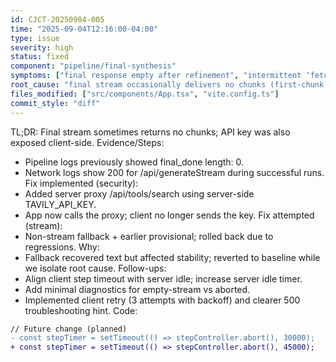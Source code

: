 ```yaml
---
id: CJCT-20250904-005
time: "2025-09-04T12:16:00-04:00"
type: issue
severity: high
status: fixed
component: "pipeline/final-synthesis"
symptoms: ["final response empty after refinement", "intermittent ‘fetch failed’ shown to user"]
root_cause: "final stream occasionally delivers no chunks (first-chunk stall)"
files_modified: ["src/components/App.tsx", "vite.config.ts"]
commit_style: "diff"
---
```

TL;DR: Final stream sometimes returns no chunks; API key was also exposed client-side.
Evidence/Steps:
- Pipeline logs previously showed final_done length: 0.
- Network logs show 200 for /api/generateStream during successful runs.
Fix implemented (security):
- Added server proxy /api/tools/search using server-side TAVILY_API_KEY.
- App now calls the proxy; client no longer sends the key.
Fix attempted (stream):
- Non-stream fallback + earlier provisional; rolled back due to regressions.
Why:
- Fallback recovered text but affected stability; reverted to baseline while we isolate root cause.
Follow-ups:
- Align client step timeout with server idle; increase server idle timer.
- Add minimal diagnostics for empty-stream vs aborted.
 - Implemented client retry (3 attempts with backoff) and clearer 500 troubleshooting hint.
Code:
```diff
// Future change (planned)
- const stepTimer = setTimeout(() => stepController.abort(), 30000);
+ const stepTimer = setTimeout(() => stepController.abort(), 45000);
```
